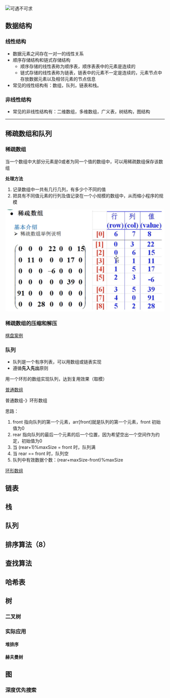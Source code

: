 
![可遇不可求](https://pic1.zhimg.com/v2-4f35229fc9f78cd6fe074cab84bc20ff_r.jpg)

## 数据结构

### 线性结构

-  数据元素之间存在一对一的线性关系
-  顺序存储结构和链式存储结构
    - 顺序存储的线性表称为顺序表，顺序表表中的元素是连续的
    - 链式存储的线性表称为链表，链表中的元素不一定是连续的，元素节点中存放数据元素以及相邻元素的节点信息
-  常见的线性结构有：数组，队列，链表和栈。

### 非线性结构

- 常见的非线性结构有：二维数组，多维数组，广义表，树结构，图结构 

---

## 稀疏数组和队列

### 稀疏数组

当一个数组中大部分元素是0或者为同一个值的数组中，可以用稀疏数组保存该数组

**处理方法**
1. 记录数组中一共有几行几列，有多少个不同的值
2. 把具有不同值元素的行列及值记录在一个小规模的数组中，从而缩小程序的规模

![稀疏数组](https://github.com/MrTallon/Mind-Palace/blob/master/img/%E7%A8%80%E7%96%8F%E6%95%B0%E7%BB%84.jpg?raw=true)

### 稀疏数组的压缩和解压

[棋盘案例](https://github.com/MrTallon/Algorithm/blob/master/dataStructure/src/sparsearray/SparseArray.java)

### 队列

- 队列是一个有序列表，可以用数组或链表实现
- 遵循**先入先出**原则

用一个环形的数组实现队列，达到复用效果（取模）

[普通数组](https://github.com/MrTallon/Algorithm/blob/master/dataStructure/src/queue/ArrayQueueDemo.java)

普通数组-》环形数组

思路：
1. front 指向队列的第一个元素，arr[front]就是队列的第一个元素，front 初始值为0
2. rear 指向队列的最后一个元素的后一个位置，因为希望空出一个空间作为约定，初始值为0
3. 当 (rear+1)%maxSize = front 时，队列满
4. 当 rear == front 时，队列空
5. 队列中有效数据个数：(rear+maxSize-front)%maxSize

[环形数组](https://github.com/MrTallon/Algorithm/blob/master/dataStructure/src/queue/CircleArrayQueueDemo.java)

## 链表

## 栈

## 队列

## 排序算法（8）

## 查找算法

## 哈希表

## 树

### 二叉树

### 实际应用

#### 堆排序

#### 赫夫曼树

## 图

### 深度优先搜索